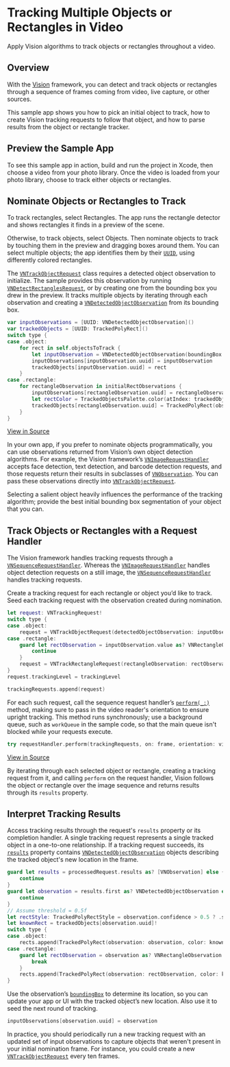 # Tracking Multiple Objects or Rectangles in Video

Apply Vision algorithms to track objects or rectangles throughout a video.

## Overview

With the [Vision](https://developer.apple.com/documentation/vision) framework, you can detect and track objects or rectangles through a sequence of frames coming from video, live capture, or other sources.

This sample app shows you how to pick an initial object to track, how to create Vision tracking requests to follow that object, and how to parse results from the object or rectangle tracker.

## Preview the Sample App

To see this sample app in action, build and run the project in Xcode, then choose a video from your photo library.  Once the video is loaded from your photo library, choose to track either objects or rectangles.

## Nominate Objects or Rectangles to Track

To track rectangles, select Rectangles.  The app runs the rectangle detector and shows rectangles it finds in a preview of the scene.

Otherwise, to track objects, select Objects.  Then nominate objects to track by touching them in the preview and dragging boxes around them.  You can select multiple objects; the app identifies them by their [`UUID`](https://developer.apple.com/documentation/foundation/uuid), using differently colored rectangles.

The [`VNTrackObjectRequest`](https://developer.apple.com/documentation/vision/vntrackobjectrequest) class requires a detected object observation to initialize.  The sample provides this observation by running [`VNDetectRectanglesRequest`](https://developer.apple.com/documentation/vision/vndetectrectanglesrequest), or by creating one from the bounding box you drew in the preview.  It tracks multiple objects by iterating through each observation and creating a [`VNDetectedObjectObservation`](https://developer.apple.com/documentation/vision/vndetectedobjectobservation) from its bounding box.

``` swift
var inputObservations = [UUID: VNDetectedObjectObservation]()
var trackedObjects = [UUID: TrackedPolyRect]()
switch type {
case .object:
    for rect in self.objectsToTrack {
        let inputObservation = VNDetectedObjectObservation(boundingBox: rect.boundingBox)
        inputObservations[inputObservation.uuid] = inputObservation
        trackedObjects[inputObservation.uuid] = rect
    }
case .rectangle:
    for rectangleObservation in initialRectObservations {
        inputObservations[rectangleObservation.uuid] = rectangleObservation
        let rectColor = TrackedObjectsPalette.color(atIndex: trackedObjects.count)
        trackedObjects[rectangleObservation.uuid] = TrackedPolyRect(observation: rectangleObservation, color: rectColor)
    }
}
```
[View in Source](x-source-tag://SetInitialCondition)

In your own app, if you prefer to nominate objects programmatically, you can use observations returned from Vision’s own object detection algorithms.  For example, the Vision framework’s [`VNImageRequestHandler`](https://developer.apple.com/documentation/vision/vnimagerequesthandler) accepts face detection, text detection, and barcode detection requests, and those requests return their results in subclasses of [`VNObservation`](https://developer.apple.com/documentation/vision/vnobservation).  You can pass these observations directly into [`VNTrackObjectRequest`](https://developer.apple.com/documentation/vision/vntrackobjectrequest).

Selecting a salient object heavily influences the performance of the tracking algorithm; provide the best initial bounding box segmentation of your object that you can.

## Track Objects or Rectangles with a Request Handler

The Vision framework handles tracking requests through a [`VNSequenceRequestHandler`](https://developer.apple.com/documentation/vision/vnsequencerequesthandler).  Whereas the [`VNImageRequestHandler`](https://developer.apple.com/documentation/vision/vnimagerequesthandler) handles object detection requests on a still image, the [`VNSequenceRequestHandler`](https://developer.apple.com/documentation/vision/vnsequencerequesthandler) handles tracking requests.  

Create a tracking request for each rectangle or object you’d like to track.  Seed each tracking request with the observation created during nomination.

``` swift
let request: VNTrackingRequest!
switch type {
case .object:
    request = VNTrackObjectRequest(detectedObjectObservation: inputObservation.value)
case .rectangle:
    guard let rectObservation = inputObservation.value as? VNRectangleObservation else {
        continue
    }
    request = VNTrackRectangleRequest(rectangleObservation: rectObservation)
}
request.trackingLevel = trackingLevel

trackingRequests.append(request)
```

For each such request, call the sequence request handler’s [`perform(_:)`](https://developer.apple.com/documentation/vision/vnsequencerequesthandler/2880308-perform) method, making sure to pass in the video reader's orientation to ensure upright tracking. This method runs synchronously; use a background queue, such as `workQueue` in the sample code, so that the main queue isn't blocked while your requests execute.

``` swift
try requestHandler.perform(trackingRequests, on: frame, orientation: videoReader.orientation)
```
[View in Source](x-source-tag://PerformRequests)

By iterating through each selected object or rectangle, creating a tracking request from it, and calling `perform` on the request handler, Vision follows the object or rectangle over the image sequence and returns results through its `results` property.


## Interpret Tracking Results

Access tracking results through the request's `results` property or its completion handler.  A single tracking request represents a single tracked object in a one-to-one relationship.  If a tracking request succeeds, its [`results`](https://developer.apple.com/documentation/vision/vnrequest/2867238-results) property contains [`VNDetectedObjectObservation`](https://developer.apple.com/documentation/vision/vndetectedobjectobservation) objects describing the tracked object's new location in the frame.

``` swift
guard let results = processedRequest.results as? [VNObservation] else {
    continue
}
guard let observation = results.first as? VNDetectedObjectObservation else {
    continue
}
// Assume threshold = 0.5f
let rectStyle: TrackedPolyRectStyle = observation.confidence > 0.5 ? .solid : .dashed
let knownRect = trackedObjects[observation.uuid]!
switch type {
case .object:
    rects.append(TrackedPolyRect(observation: observation, color: knownRect.color, style: rectStyle))
case .rectangle:
    guard let rectObservation = observation as? VNRectangleObservation else {
        break
    }
    rects.append(TrackedPolyRect(observation: rectObservation, color: knownRect.color, style: rectStyle))
}
```

Use the observation’s [`boundingBox`](https://developer.apple.com/documentation/vision/vndetectedobjectobservation/2867227-boundingbox) to determine its location, so you can update your app or UI with the tracked object’s new location.  Also use it to seed the next round of tracking.

``` swift
inputObservations[observation.uuid] = observation
```

In practice, you should periodically run a new tracking request with an updated set of input observations  to capture objects that weren't present in your initial nomination frame. For instance, you could create a new [`VNTrackObjectRequest`](https://developer.apple.com/documentation/vision/vntrackobjectrequest) every ten frames.
